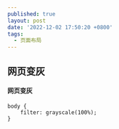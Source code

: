 ```yaml
---
published: true
layout: post
date: '2022-12-02 17:50:20 +0800'
tags:
  - 页面布局
---
```

## 网页变灰


#### 网页变灰

```
body {
	filter: grayscale(100%);
}

```

